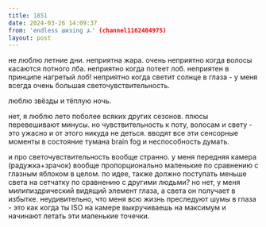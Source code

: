 ```yaml
---
title: 1851
date: 2024-03-26 14:09:37
from: 'endless шизing ⍼' (channel1162404975)
layout: post
---
```


не люблю летние дни. неприятна жара. очень неприятно когда волосы касаются потного лба. неприятно когда потеет лоб. неприятен в принципе нагретый лоб! неприятно когда светит солнце в глаза - у меня всегда очень большая светочувствительность.

люблю звёзды и тёплую ночь. 

нет, я люблю лето поболее всяких других сезонов. плюсы перевешивают минусы.
но чувствительность к поту, волосам и свету - это ужасно и от этого никуда не деться. вводят все эти сенсорные моменты в состояние тумана brain fog и неспособность думать.

и про светочувствительность вообще странно. у меня передняя камера (радужка+зрачок) вообще пропорционально маленькие по сравнению с глазным яблоком в целом. по идее, также должно поступать меньше света на сетчатку по сравнению с другими людьми? но нет, у меня милипиздрический видящий элемент глаза, а света он получает в избытке. неудивительно, что меня всю жизнь преследуют шумы в глаза - это как когда ты ISO на камере выкручиваешь на максимум и начинают летать эти маленькие точечки.
